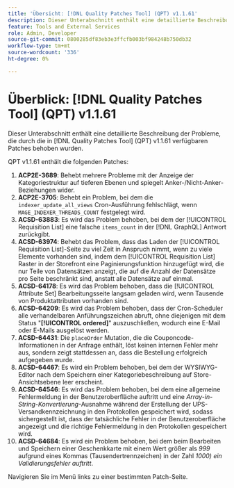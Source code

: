 ```yaml
---
title: 'Übersicht: [!DNL Quality Patches Tool] (QPT) v1.1.61'
description: Dieser Unterabschnitt enthält eine detaillierte Beschreibung der Probleme, die durch die in Version 1.1.61  [!DNL Quality Patches Tool]  Patches behoben wurden.
feature: Tools and External Services
role: Admin, Developer
source-git-commit: 0800285df83eb3e3ffcfb003bf984248b750db32
workflow-type: tm+mt
source-wordcount: '336'
ht-degree: 0%

---
```


# Überblick: [!DNL Quality Patches Tool] (QPT) v1.1.61

Dieser Unterabschnitt enthält eine detaillierte Beschreibung der Probleme, die durch die in [!DNL Quality Patches Tool] (QPT) v1.1.61 verfügbaren Patches behoben wurden.

QPT v1.1.61 enthält die folgenden Patches:

1. **ACP2E-3689**: Behebt mehrere Probleme mit der Anzeige der Kategoriestruktur auf tieferen Ebenen und spiegelt Anker-/Nicht-Anker-Beziehungen wider.
1. **ACP2E-3705**: Behebt ein Problem, bei dem die `indexer_update_all_views` Cron-Ausführung fehlschlägt, wenn `MAGE_INDEXER_THREADS_COUNT` festgelegt wird.
1. **ACSD-63883**: Es wird das Problem behoben, bei dem der [!UICONTROL Requisition List] eine falsche `items_count` in der [!DNL GraphQL] Antwort zurückgibt.
1. **ACSD-63974**: Behebt das Problem, dass das Laden der [!UICONTROL Requisition List]-Seite zu viel Zeit in Anspruch nimmt, wenn zu viele Elemente vorhanden sind, indem dem [!UICONTROL Requisition List] Raster in der Storefront eine Paginierungsfunktion hinzugefügt wird, die nur Teile von Datensätzen anzeigt, die auf die Anzahl der Datensätze pro Seite beschränkt sind, anstatt alle Datensätze auf einmal.
1. **ACSD-64178**: Es wird das Problem behoben, dass die [!UICONTROL Attribute Set] Bearbeitungsseite langsam geladen wird, wenn Tausende von Produktattributen vorhanden sind.
1. **ACSD-64209**: Es wird das Problem behoben, dass der Cron-Scheduler alle verhandelbaren Anführungszeichen abruft, ohne diejenigen mit dem Status &quot;**[!UICONTROL ordered]**&quot; auszuschließen, wodurch eine E-Mail oder E-Mails ausgelöst werden.
1. **ACSD-64431**: Die `placeOrder` Mutation, die die Couponcode-Informationen in der Anfrage enthält, löst keinen internen Fehler mehr aus, sondern zeigt stattdessen an, dass die Bestellung erfolgreich aufgegeben wurde.
1. **ACSD-64467**: Es wird ein Problem behoben, bei dem der WYSIWYG-Editor nach dem Speichern einer Kategoriebeschreibung auf Store-Ansichtsebene leer erscheint.
1. **ACSD-64546**: Es wird das Problem behoben, bei dem eine allgemeine Fehlermeldung in der Benutzeroberfläche auftritt und eine *Array-in-String-Konvertierung*-Ausnahme während der Erstellung der UPS-Versandkennzeichnung in den Protokollen gespeichert wird, sodass sichergestellt ist, dass der tatsächliche Fehler in der Benutzeroberfläche angezeigt und die richtige Fehlermeldung in den Protokollen gespeichert wird.
1. **ACSD-64684**: Es wird ein Problem behoben, bei dem beim Bearbeiten und Speichern einer Geschenkkarte mit einem Wert größer als *999* aufgrund eines Kommas (Tausendertrennzeichen) in der Zahl *1000) ein Validierungsfehler auftritt*.

Navigieren Sie im Menü links zu einer bestimmten Patch-Seite.
